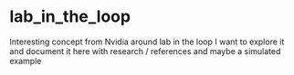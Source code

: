 # lab_in_the_loop
Interesting concept from Nvidia around lab in the loop I want to explore it and document it here with research / references and maybe a simulated example
